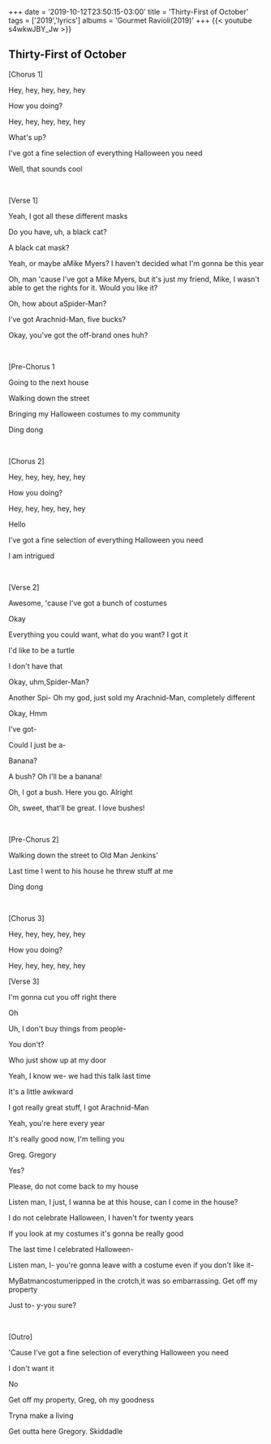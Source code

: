+++
date = '2019-10-12T23:50:15-03:00'
title = 'Thirty-First of October'
tags = ['2019','lyrics']
albums = 'Gourmet Ravioli(2019)'
+++
{{< youtube s4wkwJBY_Jw >}}

## Thirty-First of October

[Chorus 1]

Hey, hey, hey, hey, hey

How you doing?

Hey, hey, hey, hey, hey

What's up?

I've got a fine selection of everything Halloween you need

Well, that sounds cool

&nbsp;

[Verse 1]

Yeah, I got all these different masks

Do you have, uh, a black cat?

A black cat mask?

Yeah, or maybe aMike Myers? I haven't decided what I'm gonna be this year

Oh, man 'cause I've got a Mike Myers, but it's just my friend, Mike, I wasn't able to get the rights for it. Would you like it?

Oh, how about aSpider-Man?

I've got Arachnid-Man, five bucks?

Okay, you've got the off-brand ones huh?

&nbsp;

[Pre-Chorus 1

Going to the next house

Walking down the street

Bringing my Halloween costumes to my community

Ding dong

&nbsp;

[Chorus 2]

Hey, hey, hey, hey, hey

How you doing?

Hey, hey, hey, hey, hey

Hello

I've got a fine selection of everything Halloween you need

I am intrigued

&nbsp;

[Verse 2]

Awesome, 'cause I've got a bunch of costumes

Okay

Everything you could want, what do you want? I got it

I'd like to be a turtle

I don't have that

Okay, uhm,Spider-Man?

Another Spi- Oh my god, just sold my Arachnid-Man, completely different

Okay, Hmm

I've got-

Could I just be a-

Banana?

A bush? Oh I'll be a banana!

Oh, I got a bush. Here you go. Alright

Oh, sweet, that'll be great. I love bushes!

&nbsp;

[Pre-Chorus 2]

Walking down the street to Old Man Jenkins'

Last time I went to his house he threw stuff at me

Ding dong

&nbsp;

[Chorus 3]

Hey, hey, hey, hey, hey

How you doing?

Hey, hey, hey, hey, hey

[Verse 3]

I'm gonna cut you off right there

Oh

Uh, I don't buy things from people-

You don't?

Who just show up at my door

Yeah, I know we- we had this talk last time

It's a little awkward

I got really great stuff, I got Arachnid-Man

Yeah, you're here every year

It's really good now, I'm telling you

Greg. Gregory

Yes?

Please, do not come back to my house

Listen man, I just, I wanna be at this house, can I come in the house?

I do not celebrate Halloween, I haven't for twenty years

If you look at my costumes it's gonna be really good

The last time I celebrated Halloween-

Listen man, I- you're gonna leave with a costume even if you don't like it-

MyBatmancostumeripped in the crotch,it was so embarrassing. Get off my property

Just to- y-you sure?

&nbsp;

[Outro]

'Cause I've got a fine selection of everything Halloween you need

I don't want it

No

Get off my property, Greg, oh my goodness

Tryna make a living

Get outta here Gregory. Skiddadle
